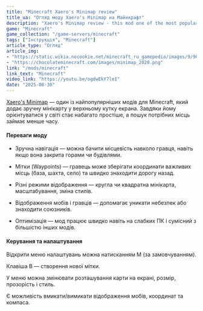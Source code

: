 ```yaml
---
title: "Minecraft Xaero's Minimap review"
title_ua: "Огляд моду Xaero's Minimap на Майнкрафт"
description: "Xaero's Minimap review - this mod one of the most popular mods for Minecraft, adding a convenient mini-map in the upper corner of the screen."
game: "Minecraft"
game_collection: "/game-servers/minecraft"
tags: ["Інструкція", "Minecraft"]
article_type: "Огляд"
article_img: 
- "https://static.wikia.nocookie.net/minecraft_ru_gamepedia/images/9/90/%D0%9B%D0%BE%D0%B3%D0%BE%D1%82%D0%B8%D0%BF_%28Xaero%27s_Minimap%29.jpg/revision/latest?cb=20181217085539"
- "https://chocolateminecraft.com/images/minimap_2020.png"
link: "/mods/minecraft"
link_text: "Minecraft"
video_link: "https://youtu.be/ogdwEkY7leI"
date: "2025-08-30"
---
```



[Xaero's Minimap](/mods/minecraft/xaeros-minimap) — один із найпопулярніших модів для Minecraft, який додає зручну мінікарту у верхньому кутку екрана. Завдяки йому орієнтуватися у світі стає набагато простіше, а пошук потрібних місць займає менше часу.

#### Переваги моду

- Зручна навігація — можна бачити місцевість навколо гравця, навіть якщо вона закрита горами чи будівлями.

- Мітки (Waypoints) — гравець може зберігати координати важливих місць (база, шахта, село) та швидко знаходити дорогу назад.

- Різні режими відображення — кругла чи квадратна мінікарта, масштабування, зміна стилів.

- Відображення мобів і гравців — допомагає уникати небезпек або знаходити союзників.

- Оптимізація — мод працює швидко навіть на слабких ПК і сумісний з більшістю інших модів.

#### Керування та налаштування

Відкрити меню налаштувань можна натисканням M (за замовчуванням).

Клавіша B — створення нової мітки.

У меню можна змінювати розташування карти на екрані, розмір, прозорість і стиль.

Є можливість вмикати/вимикати відображення мобів, координат та компаса.